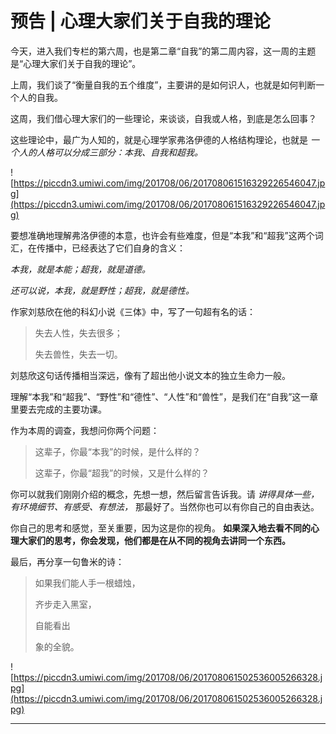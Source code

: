 # 预告 | 心理大家们关于自我的理论

今天，进入我们专栏的第六周，也是第二章“自我”的第二周内容，这一周的主题是“心理大家们关于自我的理论”。

上周，我们谈了“衡量自我的五个维度”，主要讲的是如何识人，也就是如何判断一个人的自我。

这周，我们借心理大家们的一些理论，来谈谈，自我或人格，到底是怎么回事？

这些理论中，最广为人知的，就是心理学家弗洛伊德的人格结构理论，也就是 *一个人的人格可以分成三部分：本我、自我和超我。*

![https://piccdn3.umiwi.com/img/201708/06/201708061516329226546047.jpg](https://piccdn3.umiwi.com/img/201708/06/201708061516329226546047.jpg)

要想准确地理解弗洛伊德的本意，也许会有些难度，但是“本我”和“超我”这两个词汇，在传播中，已经表达了它们自身的含义：

 *本我，就是本能；超我，就是道德。*

 *还可以说，本我，就是野性；超我，就是德性。*

作家刘慈欣在他的科幻小说《三体》中，写了一句超有名的话：

> 失去人性，失去很多；
> 
> 失去兽性，失去一切。

刘慈欣这句话传播相当深远，像有了超出他小说文本的独立生命力一般。

理解“本我”和“超我”、“野性”和“德性”、“人性”和“兽性”，是我们在“自我”这一章里要去完成的主要功课。

作为本周的调查，我想问你两个问题：

> 这辈子，你最“本我”的时候，是什么样的？
> 
> 这辈子，你最“超我”的时候，又是什么样的？

你可以就我们刚刚介绍的概念，先想一想，然后留言告诉我。请 *讲得具体一些，有环境细节、有感受、有想法，* 那最好了。当然你也可以有你自己的自由表达。

你自己的思考和感觉，至关重要，因为这是你的视角。 **如果深入地去看不同的心理大家们的思考，你会发现，他们都是在从不同的视角去讲同一个东西。**

最后，再分享一句鲁米的诗：

> 如果我们能人手一根蜡烛，
> 
> 齐步走入黑室，
> 
> 自能看出
> 
> 象的全貌。

![https://piccdn3.umiwi.com/img/201708/06/201708061502536005266328.jpg](https://piccdn3.umiwi.com/img/201708/06/201708061502536005266328.jpg)

---
